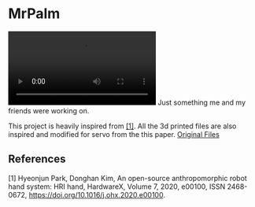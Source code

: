 # MrPalm

![](demo.mp4)
Just something me and my friends were working on.

This project is heavily inspired from [[1]](#1). All the 3d printed files are also inspired and modified for servo from the this paper. [Original Files](https://doi.org/10.17605/OSF.IO/SFPB2)

## References
<a id="1">[1]</a>
Hyeonjun Park, Donghan Kim,
An open-source anthropomorphic robot hand system: HRI hand,
HardwareX,
Volume 7,
2020,
e00100,
ISSN 2468-0672,
https://doi.org/10.1016/j.ohx.2020.e00100.